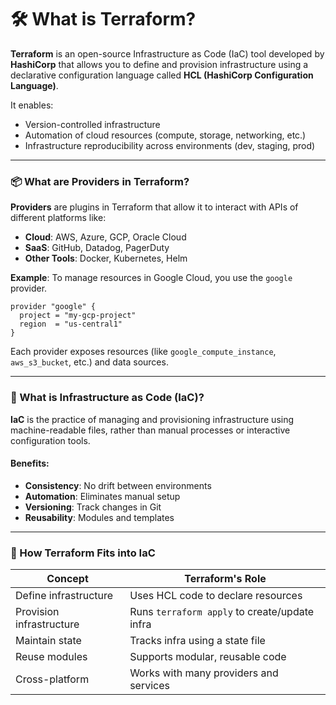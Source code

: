 # 🛠️ What is Terraform?

**Terraform** is an open-source Infrastructure as Code (IaC) tool developed by **HashiCorp** that allows you to define and provision infrastructure using a declarative configuration language called **HCL (HashiCorp Configuration Language)**.

It enables:

* Version-controlled infrastructure
* Automation of cloud resources (compute, storage, networking, etc.)
* Infrastructure reproducibility across environments (dev, staging, prod)

---

### 📦 What are Providers in Terraform?

**Providers** are plugins in Terraform that allow it to interact with APIs of different platforms like:

* **Cloud**: AWS, Azure, GCP, Oracle Cloud
* **SaaS**: GitHub, Datadog, PagerDuty
* **Other Tools**: Docker, Kubernetes, Helm

**Example**:
To manage resources in Google Cloud, you use the `google` provider.

```hcl
provider "google" {
  project = "my-gcp-project"
  region  = "us-central1"
}
```

Each provider exposes resources (like `google_compute_instance`, `aws_s3_bucket`, etc.) and data sources.

---

### 📘 What is Infrastructure as Code (IaC)?

**IaC** is the practice of managing and provisioning infrastructure using machine-readable files, rather than manual processes or interactive configuration tools.

#### Benefits:

* **Consistency**: No drift between environments
* **Automation**: Eliminates manual setup
* **Versioning**: Track changes in Git
* **Reusability**: Modules and templates

---

### 🧩 How Terraform Fits into IaC

| Concept                  | Terraform's Role                              |
| ------------------------ | --------------------------------------------- |
| Define infrastructure    | Uses HCL code to declare resources            |
| Provision infrastructure | Runs `terraform apply` to create/update infra |
| Maintain state           | Tracks infra using a state file               |
| Reuse modules            | Supports modular, reusable code               |
| Cross-platform           | Works with many providers and services        |

